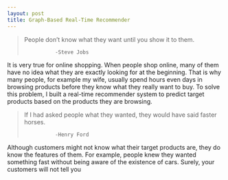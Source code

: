```yaml
---
layout: post
title: Graph-Based Real-Time Recommender
---
```


> People don’t know what they want until you show it to them.  
>
> 				-Steve Jobs

It is very true for online shopping. When people shop online, many of them have no idea what they are exactly looking for at the beginning. That is why many people, for example my wife, usually spend hours even days in browsing products before they know what they really want to buy. To solve this problem, I built a real-time recommender system to predict target products based on the products they are browsing. 

> If I had asked people what they wanted, they would have said faster horses.  
>
> 				-Henry Ford

Although customers might not know what their target products are, they do know the features of them. For example, people knew they wanted something fast without being aware of the existence of cars. Surely, your customers will not tell you  
